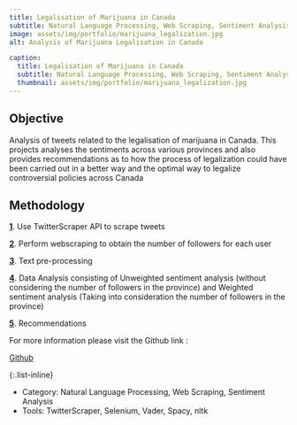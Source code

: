 ```yaml
---
title: Legalisation of Marijuana in Canada
subtitle: Natural Language Processing, Web Scraping, Sentiment Analysis
image: assets/img/portfolio/marijuana_legalization.jpg
alt: Analysis of Marijuana Legalisation in Canada

caption:
  title: Legalisation of Marijuana in Canada
  subtitle: Natural Language Processing, Web Scraping, Sentiment Analysis
  thumbnail: assets/img/portfolio/marijuana_legalization.jpg
---
```


## Objective

Analysis of tweets related to the legalisation of marijuana in Canada. This projects analyses the sentiments across various provinces and also provides recommendations as to how the process of legalization could have been carried out in a better way and the optimal way to legalize controversial policies across Canada

## Methodology

<u><b>1</b></u>. Use TwitterScraper API to scrape tweets

<u><b>2</b></u>. Perform webscraping to obtain the number of followers for each user

<u><b>3</b></u>. Text pre-processing

<u><b>4</b></u>. Data Analysis consisting of Unweighted sentiment analysis (without considering the number of followers in the province) and Weighted sentiment analysis (Taking into consideration the number of followers in the province)

<u><b>5</b></u>. Recommendations

For more information please visit the Github link : 

[Github](https://github.com/abinavrameshs/Analysis-of-Marijuana-Legalisation-in-Canada)


{:.list-inline}
- Category: Natural Language Processing, Web Scraping, Sentiment Analysis
- Tools: TwitterScraper, Selenium, Vader, Spacy, nltk

